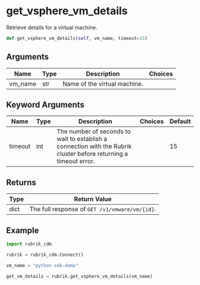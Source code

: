 # get_vsphere_vm_details

Retrieve details for a virtual machine.
```py
def get_vsphere_vm_details(self, vm_name, timeout=15)
```

## Arguments
| Name        | Type | Description                                                                 | Choices |
|-------------|------|-----------------------------------------------------------------------------|---------|
| vm_name  | str  | Name of the virtual machine.    |         |
## Keyword Arguments
| Name        | Type | Description                                                                 | Choices | Default |
|-------------|------|-----------------------------------------------------------------------------|---------|---------|
| timeout  | int  | The number of seconds to wait to establish a connection with the Rubrik cluster before returning a timeout error.  |         |    15     |

## Returns
| Type | Return Value                                                                                   |
|------|-----------------------------------------------------------------------------------------------|
| dict  | The full response of `GET /v1/vmware/vm/{id}`. |
## Example
```py
import rubrik_cdm

rubrik = rubrik_cdm.Connect()

vm_name = "python-sdk-demo"

get_vm_details = rubrik.get_vsphere_vm_details(vm_name)
```